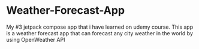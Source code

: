 # Weather-Forecast-App

My #3 jetpack compose app that i have learned on udemy course. This app is a weather forecast app that can forecast any city weather in the world by using OpenWeather API
